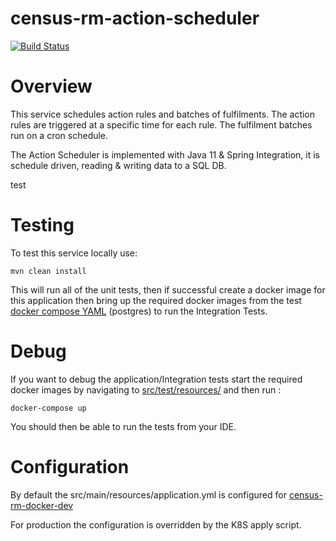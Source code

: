 # census-rm-action-scheduler

[![Build Status](https://travis-ci.com/ONSdigital/census-rm-action-scheduler.svg?branch=master)](https://travis-ci.com/ONSdigital/census-rm-action-scheduler)

# Overview
This service schedules action rules and batches of fulfilments. The action rules are triggered at a specific time for each rule. The fulfilment batches run on a cron schedule.


The Action Scheduler is implemented with Java 11 & Spring Integration, it is schedule driven, reading & writing data to a SQL DB.

test
# Testing

To test this service locally use:

```shell-script
mvn clean install
```   
This will run all of the unit tests, then if successful create a docker image for this application 
then bring up the required docker images from the test [docker compose YAML](src/test/resources/docker-compose.yml) (postgres)
to run the Integration Tests.

# Debug    
 If you want to debug the application/Integration tests start the required docker images by navigating 
 to [src/test/resources/](src/test/resources/) and then run :
 
```shell-script
docker-compose up
```

You should then be able to run the tests from your IDE.

# Configuration
By default the src/main/resources/application.yml is configured for 
[census-rm-docker-dev](https://github.com/ONSdigital/census-rm-docker-dev)

For production the configuration is overridden by the K8S apply script.
